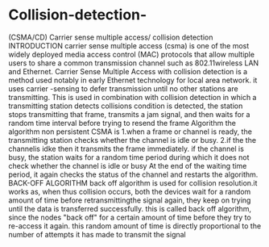 # Collision-detection-
(CSMA/CD) Carrier sense multiple access/ collision detection 
INTRODUCTION
carrier sense multiple access (csma) is one of the most widely deployed media access control (MAC) protocols that allow multiple users to share a common transmission channel such as 802.11wireless LAN and Ethernet. Carrier Sense Multiple Access with collision detection is a method used notably in early Ethernet technology for local area network. it uses carrier -sensing to defer transmission until no other stations are transmitting. This is used in combination with collision detection in which a transmitting station detects collisions condition is detected, the station stops transmitting that frame, transmits a jam signal, and then waits for a random time interval before trying to resend the frame
Algorithm 
the algorithm non persistent CSMA is
1.when a frame or channel is ready, the transmitting station checks whether the channel is idle or busy.
2.if the the channelis idke then it transmits the frame immediately.
if the channel is busy, the station waits for a random time period during which it does not check whether the channel is idle or busy
At the end of the waiting time period, it again checks the status of the channel and restarts the algorithm.
BACK-OFF ALGORITHM 
back off algorithm is used for collision  resolution.it works as, when thus collision occurs, both the devices wait for a random amount of time before retransmittingthe signal again, they keep on trying until the data is transferred successfully.
this is called back off algorithm, since the nodes "back off" for a certain amount of time before they try to re-access it again. this random amount of time is directly proportional to the number of attempts it has made to transmit the signal 

